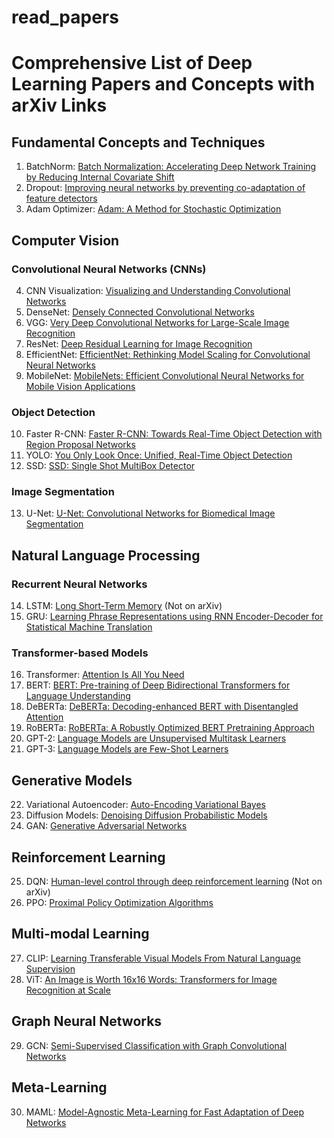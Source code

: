 # read_papers
# Comprehensive List of Deep Learning Papers and Concepts with arXiv Links

## Fundamental Concepts and Techniques
1. BatchNorm: [Batch Normalization: Accelerating Deep Network Training by Reducing Internal Covariate Shift](https://arxiv.org/abs/1502.03167)
2. Dropout: [Improving neural networks by preventing co-adaptation of feature detectors](https://arxiv.org/pdf/1207.0580)
3. Adam Optimizer: [Adam: A Method for Stochastic Optimization](https://arxiv.org/abs/1412.6980)

## Computer Vision
### Convolutional Neural Networks (CNNs)
4. CNN Visualization: [Visualizing and Understanding Convolutional Networks](https://arxiv.org/abs/1311.2901)
5. DenseNet: [Densely Connected Convolutional Networks](https://arxiv.org/abs/1608.06993)
6. VGG: [Very Deep Convolutional Networks for Large-Scale Image Recognition](https://arxiv.org/abs/1409.1556)
7. ResNet: [Deep Residual Learning for Image Recognition](https://arxiv.org/abs/1512.03385)
8. EfficientNet: [EfficientNet: Rethinking Model Scaling for Convolutional Neural Networks](https://arxiv.org/abs/1905.11946)
9. MobileNet: [MobileNets: Efficient Convolutional Neural Networks for Mobile Vision Applications](https://arxiv.org/abs/1704.04861)

### Object Detection
10. Faster R-CNN: [Faster R-CNN: Towards Real-Time Object Detection with Region Proposal Networks](https://arxiv.org/abs/1506.01497)
11. YOLO: [You Only Look Once: Unified, Real-Time Object Detection](https://arxiv.org/abs/1506.02640)
12. SSD: [SSD: Single Shot MultiBox Detector](https://arxiv.org/abs/1512.02325)

### Image Segmentation
13. U-Net: [U-Net: Convolutional Networks for Biomedical Image Segmentation](https://arxiv.org/abs/1505.04597)

## Natural Language Processing
### Recurrent Neural Networks
14. LSTM: [Long Short-Term Memory](https://www.bioinf.jku.at/publications/older/2604.pdf) (Not on arXiv)
15. GRU: [Learning Phrase Representations using RNN Encoder-Decoder for Statistical Machine Translation](https://arxiv.org/abs/1406.1078)

### Transformer-based Models
16. Transformer: [Attention Is All You Need](https://arxiv.org/abs/1706.03762)
17. BERT: [BERT: Pre-training of Deep Bidirectional Transformers for Language Understanding](https://arxiv.org/abs/1810.04805)
18. DeBERTa: [DeBERTa: Decoding-enhanced BERT with Disentangled Attention](https://arxiv.org/abs/2006.03654)
19. RoBERTa: [RoBERTa: A Robustly Optimized BERT Pretraining Approach](https://arxiv.org/abs/1907.11692)
20. GPT-2: [Language Models are Unsupervised Multitask Learners](https://cdn.openai.com/better-language-models/language_models_are_unsupervised_multitask_learners.pdf)
21. GPT-3: [Language Models are Few-Shot Learners](https://arxiv.org/abs/2005.14165)

## Generative Models
22. Variational Autoencoder: [Auto-Encoding Variational Bayes](https://arxiv.org/abs/1312.6114)
23. Diffusion Models: [Denoising Diffusion Probabilistic Models](https://arxiv.org/abs/2006.11239)
24. GAN: [Generative Adversarial Networks](https://arxiv.org/abs/1406.2661)

## Reinforcement Learning
25. DQN: [Human-level control through deep reinforcement learning](https://www.nature.com/articles/nature14236) (Not on arXiv)
26. PPO: [Proximal Policy Optimization Algorithms](https://arxiv.org/abs/1707.06347)

## Multi-modal Learning
27. CLIP: [Learning Transferable Visual Models From Natural Language Supervision](https://arxiv.org/abs/2103.00020)
28. ViT: [An Image is Worth 16x16 Words: Transformers for Image Recognition at Scale](https://arxiv.org/abs/2010.11929)

## Graph Neural Networks
29. GCN: [Semi-Supervised Classification with Graph Convolutional Networks](https://arxiv.org/abs/1609.02907)

## Meta-Learning
30. MAML: [Model-Agnostic Meta-Learning for Fast Adaptation of Deep Networks](https://arxiv.org/abs/1703.03400)
